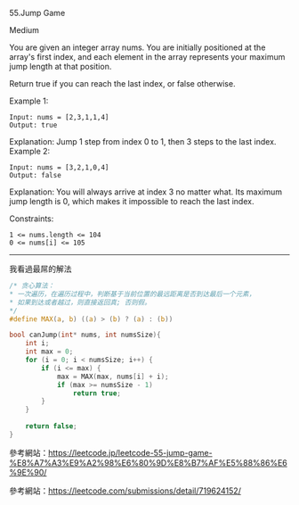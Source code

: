 
55.Jump Game

Medium


You are given an integer array nums. You are initially positioned at the array's first index, and each element in the array represents your maximum jump length at that position.

Return true if you can reach the last index, or false otherwise.

 

Example 1:
``` 
Input: nums = [2,3,1,1,4]
Output: true
``` 
Explanation: Jump 1 step from index 0 to 1, then 3 steps to the last index.
Example 2:
``` 
Input: nums = [3,2,1,0,4]
Output: false
``` 
Explanation: You will always arrive at index 3 no matter what. Its maximum jump length is 0, which makes it impossible to reach the last index.
 

Constraints:
``` 
1 <= nums.length <= 104
0 <= nums[i] <= 105

``` 


__________________________________________________________
我看過最屌的解法
``` c
/* 贪心算法：
* 一次遍历，在遍历过程中，判断基于当前位置的最远距离是否到达最后一个元素，
* 如果到达或者越过，则直接返回真; 否则假。
*/
#define MAX(a, b) ((a) > (b) ? (a) : (b))

bool canJump(int* nums, int numsSize){
    int i;
    int max = 0;
    for (i = 0; i < numsSize; i++) {
        if (i <= max) {
            max = MAX(max, nums[i] + i);
            if (max >= numsSize - 1)
                return true;
        }
    }
    
    return false;
}
``` 
參考網站：https://leetcode.jp/leetcode-55-jump-game-%E8%A7%A3%E9%A2%98%E6%80%9D%E8%B7%AF%E5%88%86%E6%9E%90/


參考網站：https://leetcode.com/submissions/detail/719624152/
